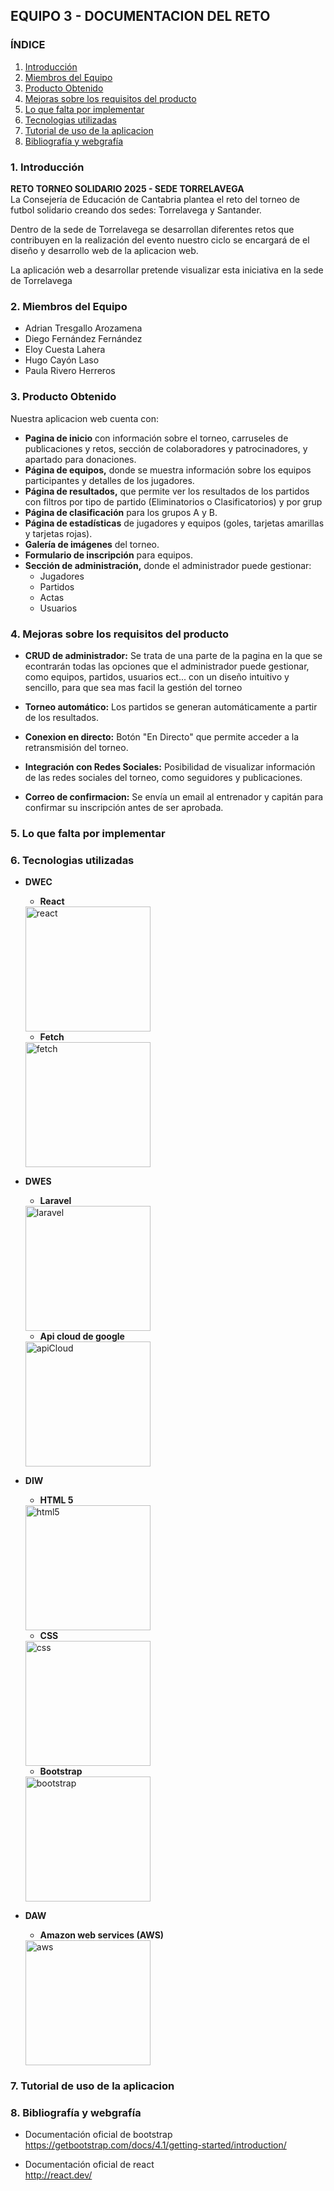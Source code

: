 ## EQUIPO 3 - DOCUMENTACION DEL RETO 

### ÍNDICE
1. [Introducción](#1-introducción)
2. [Miembros del Equipo](#2-miembros-del-equipo)
3. [Producto Obtenido](#3-producto-obtenido)
4. [Mejoras sobre los requisitos del producto](#4-mejoras-sobre-los-requisitos-del-producto)
5. [Lo que falta por implementar](#5-lo-que-falta-por-implementar)
6. [Tecnologias utilizadas](#6-tecnologias-utilizadas)
7. [Tutorial de uso de la aplicacion](#7-tutorial-de-uso-de-la-aplicacion)
8. [Bibliografía y webgrafía](#8-bibliografía-y-webgrafía)

### **1. Introducción**
**RETO TORNEO SOLIDARIO 2025 - SEDE TORRELAVEGA**  
La Consejería de Educación de Cantabria plantea el reto del torneo de futbol solidario creando dos sedes: Torrelavega y Santander. 

Dentro de la sede de Torrelavega se desarrollan diferentes retos que contribuyen en la realización del evento nuestro ciclo se encargará de el diseño y desarrollo web de la aplicacion web.

La aplicación web a desarrollar pretende visualizar esta iniciativa en la sede de Torrelavega

### **2. Miembros del Equipo**
- Adrian Tresgallo Arozamena
- Diego Fernández Fernández
- Eloy Cuesta Lahera
- Hugo Cayón Laso
- Paula Rivero Herreros

### **3. Producto Obtenido**
Nuestra aplicacion web cuenta con:
- **Pagina de inicio** con información sobre el torneo, carruseles de publicaciones y retos, sección de colaboradores y patrocinadores, y apartado para donaciones.
- **Página de equipos,** donde se muestra información sobre los equipos participantes y detalles de los jugadores.
- **Página de resultados,** que permite ver los resultados de los partidos con filtros por tipo de partido (Eliminatorios o Clasificatorios) y por grup
- **Página de clasificación** para los grupos A y B.
- **Página de estadísticas** de jugadores y equipos (goles, tarjetas amarillas y tarjetas rojas).
- **Galería de imágenes** del torneo.
- **Formulario de inscripción** para equipos.
- **Sección de administración,** donde el administrador puede gestionar:
    - Jugadores
    - Partidos
    - Actas 
    - Usuarios

### **4. Mejoras sobre los requisitos del producto**
- **CRUD de administrador:** Se trata de una parte de la pagina en la que se econtrarán todas las opciones que el administrador puede gestionar, como equipos, partidos, usuarios ect... con un diseño intuitivo y sencillo, para que sea mas facil la gestión del torneo

- **Torneo automático:** Los partidos se generan automáticamente a partir de los resultados.

- **Conexion en directo:** Botón "En Directo" que permite acceder a la retransmisión del torneo. 

- **Integración con Redes Sociales:** Posibilidad de visualizar información de las redes sociales del torneo, como seguidores y publicaciones. 

- **Correo de confirmacion:** Se envía un email al entrenador y capitán para confirmar su inscripción antes de ser aprobada.

### **5. Lo que falta por implementar**

### **6. Tecnologias utilizadas**
- **DWEC**   
    - **React**
    
    <img src="https://upload.wikimedia.org/wikipedia/commons/thumb/4/47/React.svg/1200px-React.svg.png" alt="react" style="width:200px;"/>  
    
    - **Fetch**

    <img src="https://miro.medium.com/v2/resize:fit:1400/1*-yw3mCIfvJotovxiydYa1w.jpeg" alt="fetch" style="width:200px;"/>


- **DWES**
    - **Laravel**

    <img src="https://upload.wikimedia.org/wikipedia/commons/thumb/9/9a/Laravel.svg/1200px-Laravel.svg.png" alt="laravel" style="width:200px;"/>

    - **Api cloud de google**

    <img src="https://pipedream.com/s.v0/app_mvNhoj/logo/orig" alt="apiCloud" style="width:200px;"/>

- **DIW**
    - **HTML 5**

    <img src="https://upload.wikimedia.org/wikipedia/commons/thumb/6/61/HTML5_logo_and_wordmark.svg/800px-HTML5_logo_and_wordmark.svg.png" alt="html5" style="width:200px;"/>

    - **CSS**

    <img src="https://www.adaweb.es/wp-content/uploads/2022/05/logotipo_css-min.png" alt="css" style="width:200px;"/>

    - **Bootstrap**

    <img src="https://upload.wikimedia.org/wikipedia/commons/thumb/b/b2/Bootstrap_logo.svg/800px-Bootstrap_logo.svg.png" alt="bootstrap" style="width:200px;"/>


- **DAW**
    - **Amazon web services (AWS)**

    <img src="https://www.opentext.com/assets/images/partners/opentext-aws-logo-cover-416x274.png" alt="aws" style="width:200px;"/>


### **7. Tutorial de uso de la aplicacion**

### **8. Bibliografía y webgrafía**
- Documentación oficial de bootstrap  
https://getbootstrap.com/docs/4.1/getting-started/introduction/

- Documentación oficial de react  
http://react.dev/
